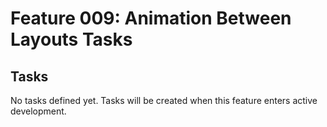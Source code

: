 # Feature 009: Animation Between Layouts Tasks

## Tasks

No tasks defined yet. Tasks will be created when this feature enters active development.
